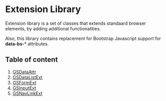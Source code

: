 # Extension Library

Extension library is a set of classes that extends standaard browser elements, by adding additional functionalities.

Also, this library contains replacement for Bootstrap Javascript support for **data-bs-*** attributes.

## Table of content

1. [GSDataAttr](./GSDataAttr.md)
2. [GSDataListExt](./GSDataListExt.md)
3. [GSFormExt](./GSFormExt.md)
4. [GSInputExt](./GSInputExt.md)
5. [GSNavLinkExt](./GSNavLinkExt.md)

